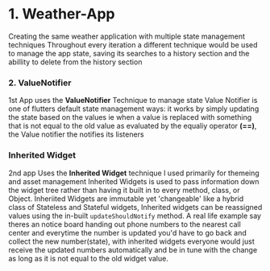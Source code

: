 # 1. Weather-App
Creating the same weather application with multiple state management techniques
Throughout every iteration a different technique would be used to manage the app state, saving its searches to a history section and the abillity to delete from the history section

### 2. ValueNotifier
1st App uses the **ValueNotifier** Technique to manage state
Value Notifier is one of flutters default state management ways: it works by simply updating the state based on the values
ie when a value is replaced with something that is not equal to the old value as evaluated by the equaliy operator **(==)**, the Value notifier the notifies its listeners

### Inherited Widget
2nd app Uses the **Inherited Widget** technique I used primarily for themeing and asset management
Inherited Widgets is used to pass information down the widget tree rather than having it built in to every method, class, or Object. Inheriited Widgets are immutable yet 'changeable' like a hybrid class of Stateless and Stateful widgets, Inherited widgets can be reassigned values using the in-built `updateShouldNotify` method. A real life example say theres an notice board handing out phone numbers to the nearest call center and everytime the number is updated you'd have to go back and collect the new number(state), with inherited widgets everyone would just receive the updated numbers automatically and be in tune with the change as long as it is not equal to the old widget value.
